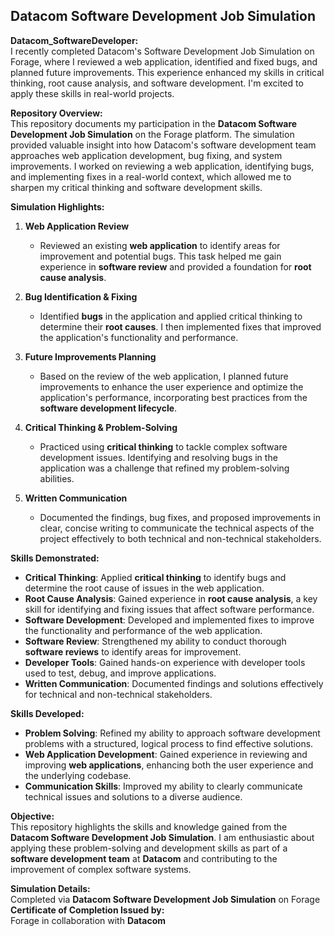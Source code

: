 ## Datacom Software Development Job Simulation

**Datacom_SoftwareDeveloper:** <br>
I recently completed Datacom's Software Development Job Simulation on Forage, where I reviewed a web application, identified and fixed bugs, and planned future improvements. This experience enhanced my skills in critical thinking, root cause analysis, and software development. I'm excited to apply these skills in real-world projects.

**Repository Overview:**  
This repository documents my participation in the **Datacom Software Development Job Simulation** on the Forage platform. The simulation provided valuable insight into how Datacom's software development team approaches web application development, bug fixing, and system improvements. I worked on reviewing a web application, identifying bugs, and implementing fixes in a real-world context, which allowed me to sharpen my critical thinking and software development skills.

**Simulation Highlights:**

1. **Web Application Review**  
   - Reviewed an existing **web application** to identify areas for improvement and potential bugs. This task helped me gain experience in **software review** and provided a foundation for **root cause analysis**.

2. **Bug Identification & Fixing**  
   - Identified **bugs** in the application and applied critical thinking to determine their **root causes**. I then implemented fixes that improved the application's functionality and performance.

3. **Future Improvements Planning**  
   - Based on the review of the web application, I planned future improvements to enhance the user experience and optimize the application's performance, incorporating best practices from the **software development lifecycle**.

4. **Critical Thinking & Problem-Solving**  
   - Practiced using **critical thinking** to tackle complex software development issues. Identifying and resolving bugs in the application was a challenge that refined my problem-solving abilities.

5. **Written Communication**  
   - Documented the findings, bug fixes, and proposed improvements in clear, concise writing to communicate the technical aspects of the project effectively to both technical and non-technical stakeholders.

**Skills Demonstrated:**
- **Critical Thinking**: Applied **critical thinking** to identify bugs and determine the root cause of issues in the web application.
- **Root Cause Analysis**: Gained experience in **root cause analysis**, a key skill for identifying and fixing issues that affect software performance.
- **Software Development**: Developed and implemented fixes to improve the functionality and performance of the web application.
- **Software Review**: Strengthened my ability to conduct thorough **software reviews** to identify areas for improvement.
- **Developer Tools**: Gained hands-on experience with developer tools used to test, debug, and improve applications.
- **Written Communication**: Documented findings and solutions effectively for technical and non-technical stakeholders.

**Skills Developed:**
- **Problem Solving**: Refined my ability to approach software development problems with a structured, logical process to find effective solutions.
- **Web Application Development**: Gained experience in reviewing and improving **web applications**, enhancing both the user experience and the underlying codebase.
- **Communication Skills**: Improved my ability to clearly communicate technical issues and solutions to a diverse audience.

**Objective:**  
This repository highlights the skills and knowledge gained from the **Datacom Software Development Job Simulation**. I am enthusiastic about applying these problem-solving and development skills as part of a **software development team** at **Datacom** and contributing to the improvement of complex software systems.

**Simulation Details:**  
Completed via **Datacom Software Development Job Simulation** on Forage  
**Certificate of Completion Issued by:**  
Forage in collaboration with **Datacom**
